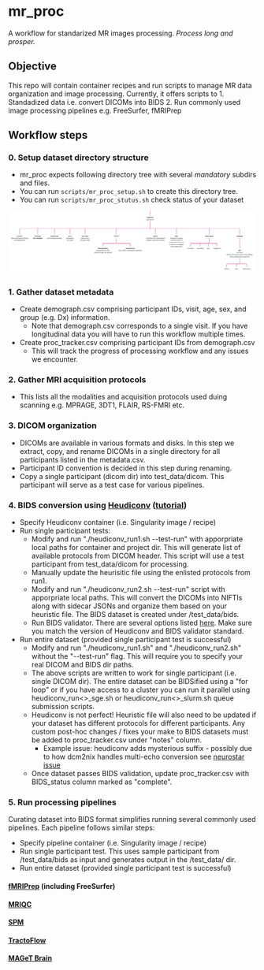 # mr_proc 
A workflow for standarized MR images processing. 
*Process long and prosper.*

## Objective
This repo will contain container recipes and run scripts to manage MR data organization and image processing. Currently, it offers scripts to 
    1. Standadized data i.e. convert DICOMs into BIDS
    2. Run commonly used image processing pipelines e.g. FreeSurfer, fMRIPrep

## Workflow steps

### 0. Setup dataset directory structure
   - mr_proc expects following directory tree with several *mandatory* subdirs and files. 
   - You can run `scripts/mr_proc_setup.sh` to create this directory tree. 
   - You can run `scripts/mr_proc_stutus.sh` check status of your dataset

<img src="imgs/data_org.jpg" alt="Drawing" align="middle" width="1000px"/>

### 1. Gather dataset metadata
   - Create demograph.csv comprising participant IDs, visit, age, sex, and group (e.g. Dx) information. 
       - Note that demograph.csv corresponds to a single visit. If you have longitudinal data you will have to run this workflow multiple times. 
   - Create proc_tracker.csv comprising participant IDs from demograph.csv 
       - This will track the progress of processing workflow and any issues we encounter. 
       
### 2. Gather MRI acquisition protocols
   - This lists all the modalities and acquisition protocols used duing scanning e.g. MPRAGE, 3DT1, FLAIR, RS-FMRI etc. 
   
### 3. DICOM organization
   - DICOMs are available in various formats and disks. In this step we extract, copy, and rename DICOMs in a single directory for all participants listed in the metadata.csv. 
   - Participant ID convention is decided in this step during renaming. 
   - Copy a single participant (dicom dir) into test_data/dicom. This participant will serve as a test case for various pipelines. 
   
### 4. BIDS conversion using [Heudiconv](https://heudiconv.readthedocs.io/en/latest/) ([tutorial](https://neuroimaging-core-docs.readthedocs.io/en/latest/pages/heudiconv.html))
   - Specify Heudiconv container (i.e. Singularity image / recipe) 
   - Run single participant tests: 
       - Modify and run "./heudiconv_run1.sh --test-run" with apporpriate local paths for container and project dir. This will generate list of available protocols from DICOM header. This script will use a test participant from test_data/dicom for processing. 
       - Manually update the heurisitic file using the enlisted protocols from run1. 
       - Modify and run "./heudiconv_run2.sh --test-run" script with apporpriate local paths. This will convert the DICOMs into NIFTIs along with sidecar JSONs and organize them based on your heuristic file. The BIDS dataset is created under /test_data/bids. 
       - Run BIDS validator. There are several options listed [here](https://github.com/bids-standard/bids-validator). Make sure you match the version of Heudiconv and BIDS validator standard. 
   - Run entire dataset (provided single participant test is successful) 
       - Modify and run "./heudiconv_run1.sh" and "./heudiconv_run2.sh" without the "--test-run" flag. This will require you to specify your real DICOM and BIDS dir paths. 
       - The above scripts are written to work for single participant (i.e. single DICOM dir). The entire dataset can be BIDSified using a "for loop" or if you have access to a cluster you can run it parallel using heudiconv_run<>_sge.sh or heudiconv_run<>_slurm.sh queue submission scripts. 
       - Heudiconv is not perfect! Heuristic file will also need to be updated if your dataset has different protocols for different participants. Any custom post-hoc changes / fixes your make to BIDS datasets must be added to proc_tracker.csv under "notes" column. 
           - Example issue: heudiconv adds mysterious suffix - possibly due to how dcm2nix handles multi-echo conversion see [neurostar issue](https://neurostars.org/t/heudiconv-adding-unspecified-suffix/21450/3) 
       - Once dataset passes BIDS validation, update proc_tracker.csv with BIDS_status column marked as "complete". 
       
### 5. Run processing pipelines
Curating dataset into BIDS format simplifies running several commonly used pipelines. Each pipeline follows similar steps:
   - Specify pipeline container (i.e. Singularity image / recipe) 
   - Run single participant test. This uses sample participant from /test_data/bids as input and generates output in the /test_data/<pipeline> dir. 
   - Run entire dataset (provided single participant test is successful)

#### [fMRIPrep](https://fmriprep.org/en/stable/) (including FreeSurfer) 

#### [MRIQC](https://mriqc.readthedocs.io/en/stable/)

#### [SPM](https://www.fil.ion.ucl.ac.uk/spm/)

#### [TractoFlow](https://github.com/scilus/tractoflow)

#### [MAGeT Brain](https://github.com/CoBrALab/MAGeTbrain)
